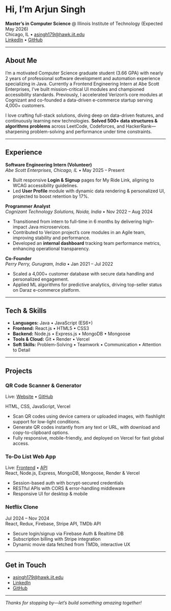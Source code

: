 # Hi, I’m Arjun Singh 

**Master’s in Computer Science** @ Illinois Institute of Technology (Expected May 2026)  
Chicago, IL • asingh179@hawk.iit.edu  
[LinkedIn](https://www.linkedin.com/in/arjun-singh2811/) • [GitHub](https://github.com/Arjun2811)

---

## About Me
I’m a motivated Computer Science graduate student (3.66 GPA) with nearly 2 years of professional software development and automation experience specializing in Java. Currently a Frontend Engineering Intern at Abe Scott Enterprises, I’ve built mission-critical UI modules and championed accessibility standards. Previously, I accelerated Verizon’s core modules at Cognizant and co-founded a data-driven e-commerce startup serving 4,000+ customers.

I love crafting full-stack solutions, diving deep on data-driven features, and continuously learning new technologies.
**Solved 500+ data structures & algorithms problems** across LeetCode, Codeforces, and HackerRank—sharpening problem-solving and performance under time constraints.

---

## Experience

**Software Engineering Intern (Volunteer)**  
_Abe Scott Enterprises, Chicago, IL_ • May 2025 – Present  
- Built responsive **Login & Signup** pages for My Ride Link, aligning to WCAG accessibility guidelines.  
- Led **User Profile** module with dynamic data rendering & personalized UI, projected to boost retention by 17%.  

**Programmer Analyst**  
_Cognizant Technology Solutions, Noida, India_ • Nov 2022 – Aug 2024  
- Transitioned from intern to full-time in 6 months by delivering high-impact Java microservices.  
- Contributed to Verizon project’s core modules in an Agile team, improving stability and performance.  
- Developed an **internal dashboard** tracking team performance metrics, enhancing operational transparency.  

**Co-Founder**  
_Perry Perry, Gurugram, India_ • Jan 2021 – Jul 2022  
- Scaled a 4,000+ customer database with secure data handling and personalized engagement.  
- Applied ML algorithms for predictive analytics, driving top-seller status on Daraz e-commerce platform.  

---

## Tech & Skills

- **Languages:** Java • JavaScript (ES6+) 
- **Frontend:** React.js • HTML5 • CSS3 
- **Backend:** Node.js • Express.js • MongoDB • Mongoose  
- **Tools & Cloud:** Git  • Render • Vercel   
- **Soft Skills:** Problem-Solving • Teamwork • Communication • Attention to Detail  

---

## Projects




### QR Code Scanner & Generator
Live: [Website](https://qr-code-scanner-generator-pi.vercel.app) • [GitHub](https://github.com/Arjun2811/qr-code-scanner-generator)

HTML, CSS, JavaScript, Vercel
- Scan QR codes using device camera or uploaded images, with flashlight support for low-light conditions.
- Generate QR codes instantly from any text or URL, with download and copy-to-clipboard options.
- Fully responsive, mobile-friendly, and deployed on Vercel for fast global access.

### To-Do List Web App  
Live: [Frontend](https://todo-frontend-orpin-psi.vercel.app) • [API](https://todo-backend-c53w.onrender.com/api)  
React, Node.js, Express, MongoDB, Mongoose, Render & Vercel  
- Session-based auth with bcrypt-secured credentials  
- RESTful APIs with CORS & error-handling middleware  
- Responsive UI for desktop & mobile  

### Netflix Clone  
Jul 2024 – Nov 2024  
React, Redux, Firebase, Stripe API, TMDb API  
- Secure login/signup via Firebase Auth & Realtime DB  
- Subscription billing with Stripe integration  
- Dynamic movie data fetched from TMDb, interactive UX  

---

## Get in Touch

- asingh179@hawk.iit.edu  
- [LinkedIn](https://www.linkedin.com/in/arjun-singh2811/)  
- [GitHub](https://github.com/Arjun2811)  

---

*Thanks for stopping by—let’s build something amazing together!*  

